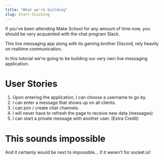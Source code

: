 ```yaml
---
title: "What we're building"
slug: Start-Slacking
---
```


If you've been attending Make School for any amount of time now, you should be very acquainted with the chat program Slack.

This live messaging app along with its gaming brother Discord, rely heavily on realtime communication.

In this tutorial we're going to be building our very own live messaging application.

# User Stories
1. Upon entering the application, I can choose a username to go by.
2. I can enter a message that shows up on all clients.
3. I can join / create chat channels.
4. I will never have to refresh the page to receive new data (messages)
5. I can start a private message with another user. (Extra Credit)

# This sounds impossible
And it certainly would be next to impossible... if it weren't for socket.io!
